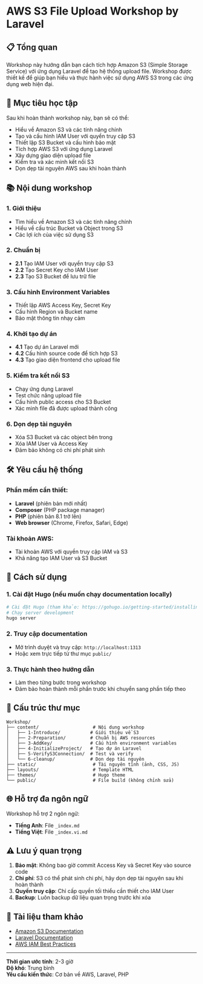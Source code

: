 # AWS S3 File Upload Workshop by Laravel

## 📋 Tổng quan

Workshop này hướng dẫn bạn cách tích hợp Amazon S3 (Simple Storage Service) với ứng dụng Laravel để tạo hệ thống upload file. Workshop được thiết kế để giúp bạn hiểu và thực hành việc sử dụng AWS S3 trong các ứng dụng web hiện đại.

## 🎯 Mục tiêu học tập

Sau khi hoàn thành workshop này, bạn sẽ có thể:
- Hiểu về Amazon S3 và các tính năng chính
- Tạo và cấu hình IAM User với quyền truy cập S3
- Thiết lập S3 Bucket và cấu hình bảo mật
- Tích hợp AWS S3 với ứng dụng Laravel
- Xây dựng giao diện upload file
- Kiểm tra và xác minh kết nối S3
- Dọn dẹp tài nguyên AWS sau khi hoàn thành

## 📚 Nội dung workshop

### 1. **Giới thiệu** 
- Tìm hiểu về Amazon S3 và các tính năng chính
- Hiểu về cấu trúc Bucket và Object trong S3
- Các lợi ích của việc sử dụng S3

### 2. **Chuẩn bị**
- **2.1** Tạo IAM User với quyền truy cập S3
- **2.2** Tạo Secret Key cho IAM User
- **2.3** Tạo S3 Bucket để lưu trữ file

### 3. **Cấu hình Environment Variables**
- Thiết lập AWS Access Key, Secret Key
- Cấu hình Region và Bucket name
- Bảo mật thông tin nhạy cảm

### 4. **Khởi tạo dự án**
- **4.1** Tạo dự án Laravel mới
- **4.2** Cấu hình source code để tích hợp S3
- **4.3** Tạo giao diện frontend cho upload file

### 5. **Kiểm tra kết nối S3**
- Chạy ứng dụng Laravel
- Test chức năng upload file
- Cấu hình public access cho S3 Bucket
- Xác minh file đã được upload thành công

### 6. **Dọn dẹp tài nguyên**
- Xóa S3 Bucket và các object bên trong
- Xóa IAM User và Access Key
- Đảm bảo không có chi phí phát sinh

## 🛠️ Yêu cầu hệ thống

### Phần mềm cần thiết:
- **Laravel** (phiên bản mới nhất)
- **Composer** (PHP package manager)
- **PHP** (phiên bản 8.1 trở lên)
- **Web browser** (Chrome, Firefox, Safari, Edge)

### Tài khoản AWS:
- Tài khoản AWS với quyền truy cập IAM và S3
- Khả năng tạo IAM User và S3 Bucket

## 🚀 Cách sử dụng

### 1. Cài đặt Hugo (nếu muốn chạy documentation locally)
```bash
# Cài đặt Hugo (tham khảo: https://gohugo.io/getting-started/installing/)
# Chạy server development
hugo server
```

### 2. Truy cập documentation
- Mở trình duyệt và truy cập: `http://localhost:1313`
- Hoặc xem trực tiếp từ thư mục `public/`

### 3. Thực hành theo hướng dẫn
- Làm theo từng bước trong workshop
- Đảm bảo hoàn thành mỗi phần trước khi chuyển sang phần tiếp theo

## 📁 Cấu trúc thư mục

```
Workshop/
├── content/                    # Nội dung workshop
│   ├── 1-Introduce/           # Giới thiệu về S3
│   ├── 2-Preparation/         # Chuẩn bị AWS resources
│   ├── 3-AddKey/              # Cấu hình environment variables
│   ├── 4-InitializeProject/   # Tạo dự án Laravel
│   ├── 5-VerifyS3Connection/  # Test và verify
│   └── 6-cleanup/             # Dọn dẹp tài nguyên
├── static/                     # Tài nguyên tĩnh (ảnh, CSS, JS)
├── layouts/                    # Template HTML
├── themes/                     # Hugo theme
└── public/                     # File build (không chỉnh sửa)
```

## 🌐 Hỗ trợ đa ngôn ngữ

Workshop hỗ trợ 2 ngôn ngữ:
- **Tiếng Anh**: File `_index.md`
- **Tiếng Việt**: File `_index.vi.md`

## ⚠️ Lưu ý quan trọng

1. **Bảo mật**: Không bao giờ commit Access Key và Secret Key vào source code
2. **Chi phí**: S3 có thể phát sinh chi phí, hãy dọn dẹp tài nguyên sau khi hoàn thành
3. **Quyền truy cập**: Chỉ cấp quyền tối thiểu cần thiết cho IAM User
4. **Backup**: Luôn backup dữ liệu quan trọng trước khi xóa

## 🔗 Tài liệu tham khảo

- [Amazon S3 Documentation](https://docs.aws.amazon.com/s3/)
- [Laravel Documentation](https://laravel.com/docs)
- [AWS IAM Best Practices](https://docs.aws.amazon.com/IAM/latest/UserGuide/best-practices.html)



---

**Thời gian ước tính**: 2-3 giờ  
**Độ khó**: Trung bình  
**Yêu cầu kiến thức**: Cơ bản về AWS, Laravel, PHP 